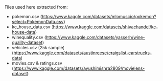 Files used here extracted from:
- pokemon.csv (https://www.kaggle.com/datasets/mlomuscio/pokemon?select=PokemonData.csv)
- kc_house_data.csv (https://www.kaggle.com/datasets/shivachandel/kc-house-data)
- winequality.csv (https://www.kaggle.com/datasets/yasserh/wine-quality-dataset)
- vehicles.csv (25k sample) (https://www.kaggle.com/datasets/austinreese/craigslist-carstrucks-data)
- movies.csv & ratings.csv (https://www.kaggle.com/datasets/ayushimishra2809/movielens-dataset)